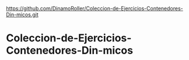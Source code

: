 https://github.com/DinamoRoller/Coleccion-de-Ejercicios-Contenedores-Din-micos.git
# Coleccion-de-Ejercicios-Contenedores-Din-micos
